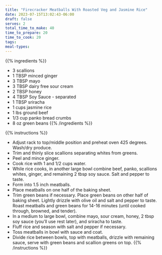 ```yaml
---
title: "Firecracker Meatballs With Roasted Veg and Jasmine Rice"
date: 2023-07-15T13:02:43-06:00
draft: false
serves: 2
total_time_to_make: 40
time_to_prepare: 20
time_to_cook: 20
tags:
meal-types:
---
```


{{% ingredients %}}
- 3 scallions
- 1 TBSP minced ginger
- 3 TBSP mayo
- 3 TBSP dairy free sour cream
- 2 TBSP honey
- 4 TBSP Soy Sauce - separated
- 1 TBSP sriracha
- 1 cups jasmine rice
- 1 lbs ground beef
- 1/3 cup panko bread crumbs
- 8 oz green beans
{{% /ingredients %}}

{{% instructions %}}
- Adjust rack to top/middle position and preheat oven 425 degrees. Wash/dry produce.
- Trim and thinly slice scallions separating whites from greens.
- Peel and mince ginger.
- Cook rice with 1 and 1/2 cups water.
- While rice cooks, in another large bowl combine beef, panko, scallions whites, ginger, and remaining 2 tbsp soy sauce. Salt and pepper to taste.
- Form into 1.5 inch meatballs.
- Place meatballs on one half of the baking sheet.
- Trim green beans if necessary. Place green beans on other half of baking sheet. Lightly drizzle with olive oil and salt and pepper to taste. Roast meatballs and green beans for 14-16 minutes (until cooked through, browned, and tender).
- In a medium to large bowl, combine mayo, sour cream, honey, 2 tbsp soy sauce (you’ll use rest later), and sriracha to taste.
- Fluff rice and season with salt and pepper if necessary.
- Toss meatballs in bowl with sauce and coat.
- Divide rice between bowls, top with meatballs, drizzle with remaining sauce, serve with green beans and scallion greens on top.
{{% /instructions %}}
